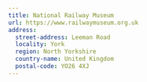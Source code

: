 ```yaml
---
title: National Railway Museum
url: https://www.railwaymuseum.org.uk
address:
  street-address: Leeman Road
  locality: York
  region: North Yorkshire
  country-name: United Kingdom
  postal-code: YO26 4XJ
---
```

